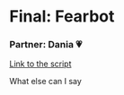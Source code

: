# Final: Fearbot 
### Partner: Dania 💗

[Link to the script](https://docs.google.com/document/d/1mkKricQpY-A2F4YMmhfKIHN44LKA5xzdeJPMUYEpfcc/edit?usp=sharing/)

What else can I say
